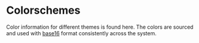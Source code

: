 # Colorschemes

Color information for different themes is found here. The colors are sourced
and used with [base16](https://github.com/chriskempson/base16) format
consistently across the system.

